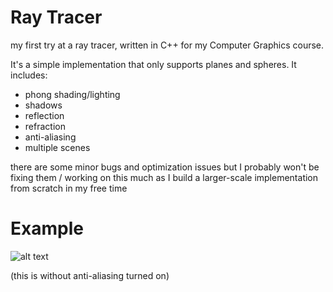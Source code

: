 # Ray Tracer
my first try at a ray tracer, written in C++ for my Computer Graphics course.

It's a simple implementation that only supports planes and spheres. It includes:
- phong shading/lighting
- shadows
- reflection
- refraction
- anti-aliasing
- multiple scenes

there are some minor bugs and optimization issues but I probably won't be fixing them / working on this much as I build a larger-scale implementation from scratch in my free time

# Example
![alt text](https://i.imgur.com/CgaPO45.png)

(this is without anti-aliasing turned on)
